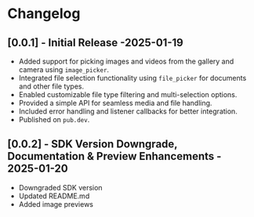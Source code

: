 # Changelog

## [0.0.1] - Initial Release -2025-01-19

- Added support for picking images and videos from the gallery and camera using `image_picker`.
- Integrated file selection functionality using `file_picker` for documents and other file types.
- Enabled customizable file type filtering and multi-selection options.
- Provided a simple API for seamless media and file handling.
- Included error handling and listener callbacks for better integration.
- Published on `pub.dev`.

## [0.0.2] - SDK Version Downgrade, Documentation & Preview Enhancements - 2025-01-20
- Downgraded SDK version
- Updated README.md
- Added image previews
